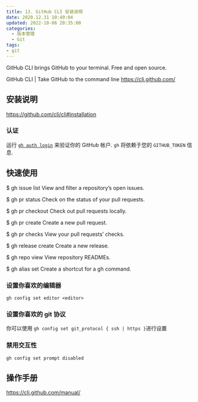 ```yaml
---
title: 13. GitHub CLI 安装说明
date: 2020.12.31 10:49:04
updated: 2022-10-06 20:35:00
categories:
  - 版本管理
  - Git
tags:
- git
---
```


GitHub CLI brings GitHub to your terminal. Free and open source.

GitHub CLI | Take GitHub to the command line
<https://cli.github.com/>

## 安装说明

<https://github.com/cli/cli#installation>

### 认证

运行 [`gh auth login`](https://cli.github.com/manual/gh_auth_login) 来验证你的 GitHub 帐户. `gh` 将依赖于您的 `GITHUB_TOKEN` 信息.

## 快速使用

$ gh issue list
View and filter a repository’s open issues.

$ gh pr status
Check on the status of your pull requests.

$ gh pr checkout
Check out pull requests locally.

$ gh pr create
Create a new pull request.

$ gh pr checks
View your pull requests’ checks.

$ gh release create
Create a new release.

$ gh repo view
View repository READMEs.

$ gh alias set
Create a shortcut for a gh command.

<!-- more -->

### 设置你喜欢的编辑器

`gh config set editor <editor>`

### 设置你喜欢的 git 协议

你可以使用 `gh config set git_protocol { ssh | https }`进行设置

### 禁用交互性

`gh config set prompt disabled`

## 操作手册

<https://cli.github.com/manual/>
